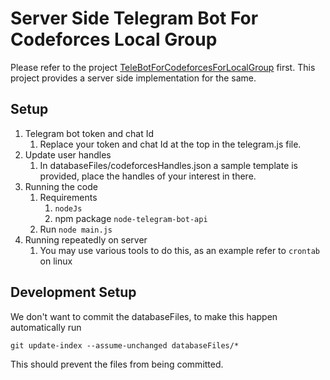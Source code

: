 # Server Side Telegram Bot For Codeforces Local Group

Please refer to the project [TeleBotForCodeforcesForLocalGroup](https://github.com/SaiKamalP/TeleBotForCodeforcesForLocalGroup) first. This project provides a server side implementation for the same.

## Setup

1. Telegram bot token and chat Id
   1. Replace your token and chat Id at the top in the telegram.js file.
2. Update user handles
   1. In databaseFiles/codeforcesHandles.json a sample template is provided, place the handles of your interest in there.
3. Running the code
   1. Requirements
      1. `nodeJs`
      2. npm package `node-telegram-bot-api`
   2. Run `node main.js`
4. Running repeatedly on server
   1. You may use various tools to do this, as an example refer to `crontab` on linux

## Development Setup

We don't want to commit the databaseFiles, to make this happen automatically run 

`git update-index --assume-unchanged databaseFiles/*`

This should prevent the files from being committed.

